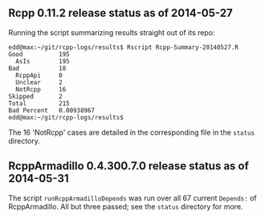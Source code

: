 
Rcpp 0.11.2 release status as of 2014-05-27
-------------------------------------------

Running the script summarizing results straight out of its repo:

    edd@max:~/git/rcpp-logs/results$ Rscript Rcpp-Summary-20140527.R 
    Good          195 
      AsIs        195 
    Bad           18 
      RcppApi     0 
      Unclear     2 
      NotRcpp     16 
    Skipped       2 
    Total         215 
    Bad Percent   0.00938967 
    edd@max:~/git/rcpp-logs/results$ 

The 16 'NotRcpp' cases are detailed in the corresponding file in the `status`
directory.


RcppArmadillo 0.4.300.7.0 release status as of 2014-05-31
---------------------------------------------------------

The script `runRcppArmadilloDepends` was run over all 67 current `Depends:`
of RcppArmadillo.  All but three passed; see the `status` directory for more.
